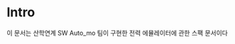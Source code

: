 <!--
    Author: Hyun woo Chung
    Last Updated : 2018. 04. 29
    email: resion09@gmail.com
-->
Intro
==============

이 문서는 산학연계 SW Auto_mo 팀이 구현한 전력 에뮬레이터에 관한 스팩 문서이다
<!------>